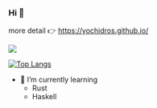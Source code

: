 ### Hi 🐶 

<!--
**yochidros/yochidros** is a ✨ _special_ ✨ repository because its `README.md` (this file) appears on your GitHub profile.

Here are some ideas to get you started:

- 🔭 I’m currently working on ...
 ...
- 👯 I’m looking to collaborate on ...
- 🤔 I’m looking for help with ...
- 💬 Ask me about ...
- 📫 How to reach me: ...
- 😄 Pronouns: ...
- ⚡ Fun fact: ...
-->

more detail 👉 https://yochidros.github.io/

![](https://github-readme-stats.vercel.app/api?username=yochidros&show_icons=true&theme=radical)

[![Top Langs](https://github-readme-stats.vercel.app/api/top-langs/?username=yochidros)](https://github.com/anuraghazra/github-readme-stats)


- 🌱 I’m currently learning 
  - Rust
  - Haskell
